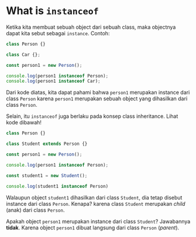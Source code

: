 # What is `instanceof`

Ketika kita membuat sebuah object dari sebuah class, maka objectnya dapat kita sebut sebagai `instance`. Contoh:

```js
class Person {}

class Car {};

const person1 = new Person();

console.log(person1 instanceof Person);
console.log(person1 instanceof Car);
```

Dari kode diatas, kita dapat pahami bahwa `person1` merupakan instance dari class `Person` karena `person1` merupakan sebuah object yang dihasilkan dari class `Person`.

Selain, itu `instanceof` juga berlaku pada konsep class inheritance. Lihat kode dibawah!

```js
class Person {}

class Student extends Person {}

const person1 = new Person();

console.log(person1 instanceof Person);

const student1 = new Student();

console.log(student1 instanceof Person)
```

Walaupun object `student1` dihasilkan dari class `Student`, dia tetap disebut instance dari class `Person`. Kenapa? karena class `Student` merupakan *child* (anak) dari class `Person`.

Apakah object `person1` merupakan instance dari class `Student`? Jawabannya **tidak**. Karena object `person1` dibuat langsung dari class `Person` (*parent*).
